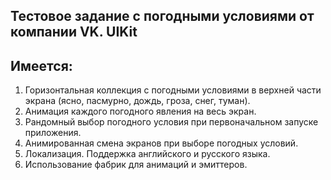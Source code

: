 ## Тестовое задание с погодными условиями от компании VK. UIKit
## Имеется:

1. Горизонтальная коллекция с погодными условиями в верхней части экрана (ясно, пасмурно, дождь, гроза, снег, туман).
2. Анимация каждого погодного явления на весь экран.
3. Рандомный выбор погодного условия при первоначальном запуске приложения.
4. Анимированная смена экранов при выборе погодных условий.
5. Локализация. Поддержка английского и русского языка.
6. Использование фабрик для анимаций и эмиттеров.
